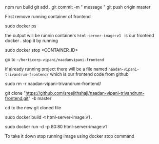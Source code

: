 npm run build
git add . 
git commit -m " message "
git push origin master


First remove running container of frontend 

sudo docker ps 

the output will be runnin containers `html-server-image:v1 ` is our frontend docker . 
stop it by running 

sudo docker stop <CONTAINER_ID>



go to `~/horticorp-vipani/naadanvipani-frontend`

if already running project there will be a file named `naadan-vipani-trivandrum-frontend/` which is our frontend code from github


sudo rm -r naadan-vipani-trivandrum-frontend/

git clone "https://github.com/sreejithshaji/naadan-vipani-trivandrum-frontend.git" -b master


cd to the new git cloned file 

sudo docker build -t html-server-image:v1 .

sudo docker run -d -p 80:80 html-server-image:v1

To take it down stop running image using docker stop command 